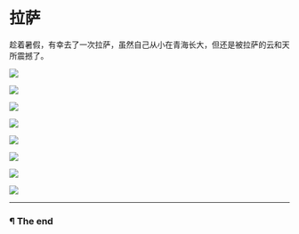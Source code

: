 # 拉萨

趁着暑假，有幸去了一次拉萨，虽然自己从小在青海长大，但还是被拉萨的云和天所震撼了。

![](https://raw.githubusercontent.com/d0u9/blog/6420e38647f7a677bad1d5cd51cfa062efd3fa8e/pics/2015-B/2015-09-03/Image00001.jpg)

![](https://raw.githubusercontent.com/d0u9/blog/6420e38647f7a677bad1d5cd51cfa062efd3fa8e/pics/2015-B/2015-09-03/Image00002.jpg)

![](https://raw.githubusercontent.com/d0u9/blog/6420e38647f7a677bad1d5cd51cfa062efd3fa8e/pics/2015-B/2015-09-03/Image00003.jpg)

![](https://raw.githubusercontent.com/d0u9/blog/6420e38647f7a677bad1d5cd51cfa062efd3fa8e/pics/2015-B/2015-09-03/Image00004.jpg)

![](https://raw.githubusercontent.com/d0u9/blog/6420e38647f7a677bad1d5cd51cfa062efd3fa8e/pics/2015-B/2015-09-03/Image00005.jpg)

![](https://raw.githubusercontent.com/d0u9/blog/6420e38647f7a677bad1d5cd51cfa062efd3fa8e/pics/2015-B/2015-09-03/Image00006.jpg)

![](https://raw.githubusercontent.com/d0u9/blog/6420e38647f7a677bad1d5cd51cfa062efd3fa8e/pics/2015-B/2015-09-03/Image00006.jpg)

![](https://raw.githubusercontent.com/d0u9/blog/6420e38647f7a677bad1d5cd51cfa062efd3fa8e/pics/2015-B/2015-09-03/Image00006.jpg)

---

### ¶ The end
